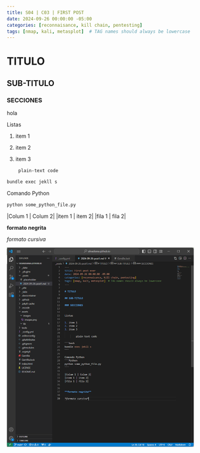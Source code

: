 ```yaml
---
title: S04 | C03 | FIRST POST
date: 2024-09-26 00:00:00 -05:00
categories: [reconnaisance, kill chain, pentesting]
tags: [nmap, kali, metasplot]  # TAG names should always be lowercase
---
```


# TITULO

## SUB-TITULO

### SECCIONES

hola

Listas

1. item 1
2. item 2
3. item 3

        plain-text code

```bash
bundle exec jekll s
```


Comando Python
```Python
python some_python_file.py
```

|Colum 1 | Colum 2|
|item 1 | item 2|
|fila 1 | fila 2|


**formato negrita**

*formato cursiva*


![figura1](/assets/images/figura1.png)

